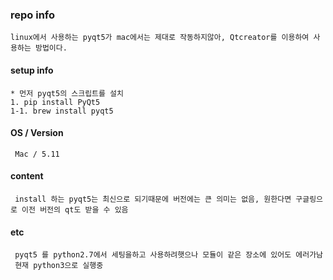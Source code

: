 ### repo info

    linux에서 사용하는 pyqt5가 mac에서는 제대로 작동하지않아, Qtcreator를 이용하여 사용하는 방법이다.


#### setup info

    * 먼저 pyqt5의 스크립트를 설치
    1. pip install PyQt5
    1-1. brew install pyqt5
    
    
    
    



#### OS / Version

     Mac / 5.11

#### content

     install 하는 pyqt5는 최신으로 되기때문에 버전에는 큰 의미는 없음, 원한다면 구글링으로 이전 버전의 qt도 받을 수 있음

#### etc

     pyqt5 를 python2.7에서 세팅을하고 사용하려햇으나 모듈이 같은 장소에 있어도 에러가남
     현재 python3으로 실행중
